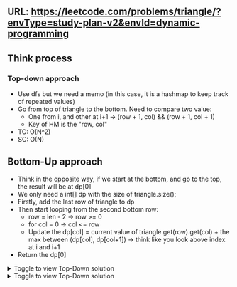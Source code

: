 ## URL: https://leetcode.com/problems/triangle/?envType=study-plan-v2&envId=dynamic-programming

## Think process
### Top-down approach
- Use dfs but we need a memo (in this case, it is a hashmap to keep track of repeated values)
- Go from top of triangle to the bottom. Need to compare two value:
  - One from i, and other at i+1 -> (row + 1, col) && (row + 1, col + 1)
  - Key of HM is the "row, col"
- TC: O(N^2)
- SC: O(N)

## Bottom-Up approach
- Think in the opposite way, if we start at the bottom, and go to the top, the result will be at dp[0]
- We only need a int[] dp with the size of triangle.size();
- Firstly, add the last row of triangle to dp
- Then start looping from the second bottom row:
  - row = len - 2 -> row >= 0
  - for col = 0 -> col <= row
  - Update the dp[col] = current value of triangle.get(row).get(col) + the max between (dp[col], dp[col+1]) -> think like you look above index at i and i+1
- Return the dp[0]


<details>

<summary>Toggle to view Top-Down solution</summary>

```java
class Solution {
    public int minimumTotal(List<List<Integer>> triangle) {
        Map<String, Integer> hm = new HashMap<>();
        return dfs(triangle, 0,0, hm);
    }

    private int dfs(List<List<Integer>> triangle, int row, int col, Map<String, Integer> hm) {
        if(row == triangle.size() - 1) {
            return triangle.get(row).get(col);
        }
        String str = row + ", " + col;
        if (hm.containsKey(str)) {
            return hm.get(str);
        }
        int left = dfs(triangle, row+1, col, hm);
        int right = dfs(triangle, row+1, col+1, hm);
        int value = triangle.get(row).get(col) + Math.min(left, right);
        hm.put(str, value);
        return value;
    }
}
```

</details>

<details>

<summary>Toggle to view Top-Down solution</summary>

```java
class Solution {
    public int minimumTotal(List<List<Integer>> triangle) {
        int len = triangle.size();
        int[] dp = new int[len];
        for(int i = 0; i < len; i++) {
            dp[i] = triangle.get(len - 1).get(i);
        }

        for(int row = len - 2; row >= 0; row--) {
            for(int col = 0; col <= row; col++) {
                dp[col] = triangle.get(row).get(col) + Math.min(dp[col], dp[col+1]);
            }
        }
        return dp[0];
    }
}
```

</details>